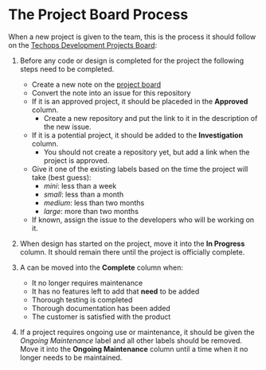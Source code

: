 # The Project Board Process

When a new project is given to the team, this is the process it should follow on the [Techops Development Projects Board](https://github.com/orgs/byuitechops/projects/5):

1. Before any code or design is completed for the project the following steps need to be completed.
    - Create a new note on the [project board](https://github.com/orgs/byuitechops/projects/5)
    - Convert the note into an issue for this repository
    - If it is an approved project, it should be placeded in the **Approved** column.
        - Create a new repository and put the link to it in the description of the new issue.
    - If it is a potential project, it should be added to the **Investigation** column.
        - You should not create a repository yet, but add a link when the project is approved.
    - Give it one of the existing labels based on the time the project will take (best guess):
      - *mini*: less than a week
      - *small*: less than a month
      - *medium*: less than two months
      - *large*: more than two months
    - If known, assign the issue to the developers who will be working on it.
      
2. When design has started on the project, move it into the **In Progress** column. It should remain there until the project is officially complete.

3. A can be moved into the **Complete** column when:
    - It no longer requires maintenance
    - It has no features left to add that **need** to be added
    - Thorough testing is completed
    - Thorough documentation has been added
    - The customer is satisfied with the product
    
4. If a project requires ongoing use or maintenance, it should be given the *Ongoing Maintenance* label and all other labels should be removed. Move it into the **Ongoing Maintenance** column until a time when it no longer needs to be maintained.
